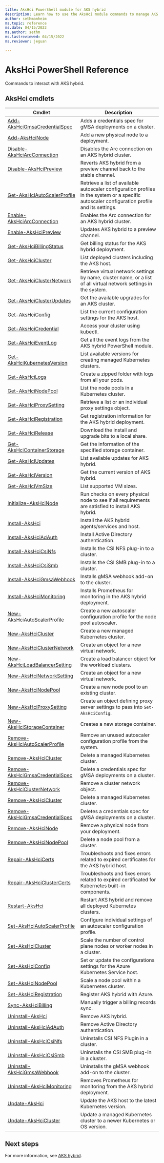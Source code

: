 ```yaml
---
title: AksHci PowerShell module for AKS hybrid
description: Learn how to use the AksHci module commands to manage AKS hybrid deployment options. 
author: sethmanheim
ms.topic: reference
ms.date: 04/15/2022
ms.author: sethm 
ms.lastreviewed: 04/15/2022
ms.reviewer: jeguan

---
```


# AksHci PowerShell Reference

Commands to interact with AKS hybrid.

## AksHci cmdlets

|    Cmdlet    |    Description        |
| ------- | ---------- |
| [Add-AksHciGmsaCredentialSpec](./add-akshcigmsacredentialspec.md) | Adds a credentials spec for gMSA deployments on a cluster. |
| [Add-AksHciNode](./add-akshcinode.md) | Add a new physical node to a deployment. |
| [Disable-AksHciArcConnection](./disable-akshciarcconnection.md) | Disables the Arc connection on an AKS hybrid cluster.|
| [Disable-AksHciPreview](disable-akshcipreview.md) | Reverts AKS hybrid from a preview channel back to the stable channel. |
| [Get-AksHciAutoScalerProfile](./get-akshciautoscalerprofile.md) | Retrieve a list of available autoscaler configuration profiles in the system or a specific autoscaler configuration profile and its settings. |
| [Enable-AksHciArcConnection](./enable-akshciarcconnection.md) |  Enables the Arc connection for an AKS hybrid cluster. |
| [Enable-AksHciPreview](enable-akshcipreview.md) | Updates AKS hybrid to a preview channel. |
| [Get-AksHciBillingStatus](./get-akshcibillingstatus.md) | Get billing status for the AKS hybrid deployment. |
| [Get-AksHciCluster](./get-akshcicluster.md) | List deployed clusters including the AKS host. |
| [Get-AksHciClusterNetwork](./get-akshciclusternetwork.md) | Retrieve virtual network settings by name, cluster name, or a list of all virtual network settings in the system. |
| [Get-AksHciClusterUpdates](./get-akshciclusterupdates.md) | Get the available upgrades for an AKS cluster. |
| [Get-AksHciConfig](./get-akshciconfig.md) | List the current configuration settings for the AKS host. |
| [Get-AksHciCredential](./get-akshcicredential.md) | Access your cluster using kubectl. |
| [Get-AksHciEventLog](./get-akshcieventlog.md) | Get all the event logs from the AKS hybrid PowerShell module. |
| [Get-AksHciKubernetesVersion](./get-akshcikubernetesversion.md) | List available versions for creating managed Kubernetes clusters. |
| [Get-AksHciLogs](./get-akshcilogs.md) | Create a zipped folder with logs from all your pods. |
| [Get-AksHciNodePool](./get-akshcinodepool.md) | List the node pools in a Kubernetes cluster. |
| [Get-AksHciProxySetting](./get-akshciproxysetting.md) | Retrieve a list or an individual proxy settings object. |
| [Get-AksHciRegistration](./get-akshciregistration.md) | Get registration information for the AKS hybrid deployment. |
| [Get-AksHciRelease](./get-akshcirelease.md) | Download the install and upgrade bits to a local share. |
| [Get-AksHciContainerStorage](./get-akshcistoragecontainer.md) | Get the information of the specified storage container. |
| [Get-AksHciUpdates](./get-akshciupdates.md) | List available updates for AKS hybrid. |
| [Get-AksHciVersion](./get-akshciversion.md) | Get the current version of AKS hybrid. |
| [Get-AksHciVmSize](./get-akshcivmsize.md) | List supported VM sizes. |
| [Initialize-AksHciNode](./initialize-akshcinode.md) | Run checks on every physical node to see if all requirements are satisfied to install AKS hybrid. |
| [Install-AksHci](./install-akshci.md) | Install the AKS hybrid agents/services and host. |
| [Install-AksHciAdAuth](./install-akshciadauth.md) | Install Active Directory authentication. |
| [Install-AksHciCsiNfs](./install-akshcicsinfs.md) | Installs the CSI NFS plug-in to a cluster. |
| [Install-AksHciCsiSmb](./install-akshcicsismb.md) | Installs the CSI SMB plug-in to a cluster. |
| [Install-AksHciGmsaWebhook](./install-akshcigmsawebhook.md) | Installs gMSA webhook add-on to the cluster.  |
| [Install-AksHciMonitoring](./install-akshcimonitoring.md) | Installs Prometheus for monitoring in the AKS hybrid deployment. |
| [New-AksHciAutoScalerProfile](./new-akshciautoscalerprofile.md) | Create a new autoscaler configuration profile for the node pool autoscaler. | 
| [New-AksHciCluster](./new-akshcicluster.md) | Create a new managed Kubernetes cluster. |
| [New-AksHciClusterNetwork](./new-akshciclusternetwork.md) | Create an object for a new virtual network. |
| [New-AksHciLoadBalancerSetting](./new-akshciloadbalancersetting.md) | Create a load balancer object for the workload clusters. |
| [New-AksHciNetworkSetting](./new-akshcinetworksetting.md) | Create an object for a new virtual network. |
| [New-AksHciNodePool](./new-akshcinodepool.md) | Create a new node pool to an existing cluster. |
| [New-AksHciProxySetting](./new-akshciproxysetting.md) | Create an object defining proxy server settings to pass into `Set-AksHciConfig`. |
| [New-AksHciStorageContainer](./new-akshcistoragecontainer.md) | Creates a new storage container.  |
| [Remove-AksHciAutoScalerProfile](./remove-akshciautoscalerprofile.md) | Remove an unused autoscaler configuration profile from the system.  |
| [Remove-AksHciCluster](./remove-akshcicluster.md) | Delete a managed Kubernetes cluster. |
| [Remove-AksHciGmsaCredentialSpec](./remove-akshcigmsacredentialspec.md) | Delete a credentials spec for gMSA deployments on a cluster. |
| [Remove-AksHciClusterNetwork](./remove-akshciclusternetwork.md) | Remove a cluster network object. |
| [Remove-AksHciCluster](./remove-akshcicluster.md) | Delete a managed Kubernetes cluster. |
| [Remove-AksHciGmsaCredentialSpec](./remove-akshcigmsacredentialspec.md) | Deletes a credentials spec for gMSA deployments on a cluster. |
| [Remove-AksHciNode](./remove-akshcinode.md) | Remove a physical node from your deployment. |
| [Remove-AksHciNodePool](./remove-akshcinodepool.md) | Delete a node pool from a cluster. |
| [Repair-AksHciCerts](./repair-akshcicerts.md) | Troubleshoots and fixes errors related to expired certificates for the AKS hybrid host. |
| [Repair-AksHciClusterCerts](./repair-akshciclustercerts.md) | Troubleshoots and fixes errors related to expired certificated for Kubernetes built-in components. |
| [Restart-AksHci](./restart-akshci.md) | Restart AKS hybrid and remove all deployed Kubernetes clusters. |
| [Set-AksHciAutoScalerProfile](./set-akshciautoscalerprofile.md) | Configure individual settings of an autoscaler configuration profile.  |
| [Set-AksHciCluster](./set-akshcicluster.md) | Scale the number of control plane nodes or worker nodes in a cluster. |
| [Set-AksHciConfig](./set-akshciconfig.md) | Set or update the configurations settings for the Azure Kubernetes Service host. |
| [Set-AksHciNodePool](./set-akshcinodepool.md) | Scale a node pool within a Kubernetes cluster. |
| [Set-AksHciRegistration](./set-akshciregistration.md) | Register AKS hybrid with Azure. |
| [Sync-AksHciBilling](./sync-akshcibilling.md) | Manually trigger a billing records sync. |
| [Uninstall-AksHci](./uninstall-akshci.md) | Remove AKS hybrid. |
| [Uninstall-AksHciAdAuth](./uninstall-akshciadauth.md) | Remove Active Directory authentication. |
| [Uninstall-AksHciCsiNfs](./uninstall-akshcicsinfs.md) | Uninstalls CSI NFS Plugin in a cluster. |
| [Uninstall-AksHciCsiSmb](./uninstall-akshcicsismb.md) | Uninstalls the CSI SMB plug-in in a cluster. |
| [Uninstall-AksHciGmsaWebhook](./uninstall-akshcigmsawebhook.md) | Uninstalls the gMSA webhook add-on to the cluster. |
| [Uninstall-AksHciMonitoring](./uninstall-akshcimonitoring.md) | Removes Prometheus for monitoring from the AKS hybrid deployment. |
| [Update-AksHci](./update-akshci.md) | Update the AKS host to the latest Kubernetes version. |
| [Update-AksHciCluster](./update-akshcicluster.md) | Update a managed Kubernetes cluster to a newer Kubernetes or OS version. |

## Next steps

For more information, see [AKS hybrid](../../index.yml).